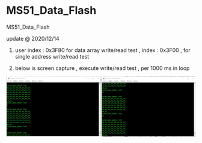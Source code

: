 # MS51_Data_Flash
 MS51_Data_Flash

update @ 2020/12/14

1. user index : 0x3F80 for data array write/read test , index : 0x3F00 , for single address write/read test

2. below is screen capture , execute write/read test , per 1000 ms in loop

![image](https://github.com/released/MS51_Data_Flash/blob/main/log.jpg)

